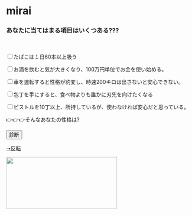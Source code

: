 # mirai
<!DOCTYPE html>
<html lang="ja">

<head>
<title>Document</title>
</head>

<body>
<h3>あなたに当てはまる項目はいくつある???</h3>
　　　　　　　　　　　　　　　　
<script type="text/javascript">

<!--

function myCheck()
{myCnt = 0;

for( i=0;i<document.myForm.length-1;　i++ ){

if ( document.myForm.elements[i].checked == true ){myCnt++;}}

if ( myCnt == 0 ) myMess = "正常";

else if ( myCnt <= 2 ) myMess = "ちょヤバ";

else if ( myCnt <= 4 ) myMess = "危険気味";
else myMess = "完璧に危険";

myComment = "危険度チェック　診断結果→→→あなたは、" + myMess + "です！";alert ( myComment );}// -->


</script>

<!--コメント -->
<form name="myForm">

<input type="checkbox">たばこは１日60本以上吸う<br>

<input type="checkbox">お酒を飲むと気が大きくなり、100万円単位でお金を使い始める。<br>

<input type="checkbox">車を運転すると性格が豹変し、時速200キロは出さないと安心できない。<br>

<input type="checkbox">包丁を手にすると、食べ物よりも誰かに刃先を向けたくなる<br>

<input type="checkbox">ピストルを10丁以上、所持しているが、使わなければ安心だと思っている。<br>
<p></p>
👉👉👉そんなあなたの性格は?
<p></p>

<input type="button" onclick="myCheck()" value="診断"><br></form>
<p>
</p>
<p>
<a 
href="チェック2.html">➝反転</a>
</p>
<img src="file:///storage/emulated/0/Download/20200707-0602_3483e590ebcc3365de8fc73a0bc0dc3b.jpg"　 
width="300" height="140">

<style>
</style>
</body>
</html>


